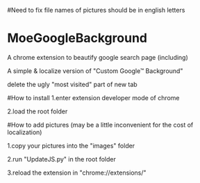 #Need to fix
file names of pictures should be in english letters

# MoeGoogleBackground
A chrome extension to beautify google search page (including)

A simple & localize version of "Custom Google™ Background"

delete the ugly "most visited" part of new tab

#How to install
1.enter extension developer mode of chrome

2.load the root folder

#How to add pictures
(may be a little inconvenient for the cost of localization)

1.copy your pictures into the "images" folder

2.run "UpdateJS.py" in the root folder

3.reload the extension in "chrome://extensions/"
